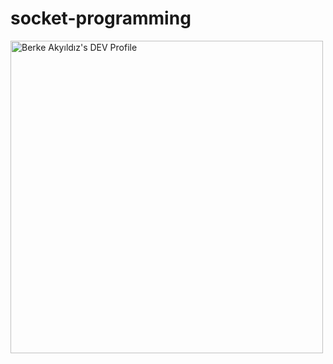 # socket-programming
<a href="https://dev.to/berkeakyildiz">
  <img src="https://d2fltix0v2e0sb.cloudfront.net/dev-badge.svg" alt="Berke Akyıldız's DEV Profile" height="500" width="500">
</a>
